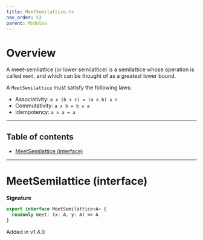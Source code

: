 ```yaml
---
title: MeetSemilattice.ts
nav_order: 53
parent: Modules
---
```


# Overview

A meet-semilattice (or lower semilattice) is a semilattice whose operation is called `meet`, and which can be thought
of as a greatest lower bound.

A `MeetSemilattice` must satisfy the following laws:

- Associativity: `a ∧ (b ∧ c) = (a ∧ b) ∧ c`
- Commutativity: `a ∧ b = b ∧ a`
- Idempotency: `a ∧ a = a`

---

<h2 class="text-delta">Table of contents</h2>

- [MeetSemilattice (interface)](#meetsemilattice-interface)

---

# MeetSemilattice (interface)

**Signature**

```ts
export interface MeetSemilattice<A> {
  readonly meet: (x: A, y: A) => A
}
```

Added in v1.4.0
